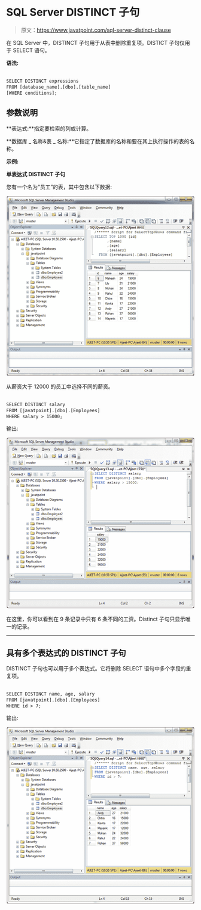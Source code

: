 # SQL Server DISTINCT 子句

> 原文：<https://www.javatpoint.com/sql-server-distinct-clause>

在 SQL Server 中，DISTINCT 子句用于从表中删除重复项。DISTICT 子句仅用于 SELECT 语句。

**语法:**

```

SELECT DISTINCT expressions
FROM [database_name].[dbo].[table_name]
[WHERE conditions]; 

```

## 参数说明

**表达式:**指定要检索的列或计算。

**数据库 _ 名称&表 _ 名称:**它指定了数据库的名称和要在其上执行操作的表的名称。

**示例:**

**单表达式 DISTINCT 子句**

您有一个名为“员工”的表，其中包含以下数据:

![SQL Distinct clause 1](img/28280a6ef2637903fe41cfee8a87706f.png)

从薪资大于 12000 的员工中选择不同的薪资。

```

SELECT DISTINCT salary
FROM [javatpoint].[dbo].[Employees]
WHERE salary > 15000;

```

输出:

![SQL Distinct clause 2](img/2d9a2c9c30bfa3c2c87abefab92fa647.png)

在这里，你可以看到在 9 条记录中只有 6 条不同的工资。Distinct 子句只显示唯一的记录。

* * *

## 具有多个表达式的 DISTINCT 子句

DISTINCT 子句也可以用于多个表达式。它将删除 SELECT 语句中多个字段的重复项。

```

SELECT DISTINCT name, age, salary
FROM [javatpoint].[dbo].[Employees]
WHERE id > 7; 

```

输出:

![SQL Distinct clause 3](img/c4448852f6338b9b2b93cb610a4c37f2.png)